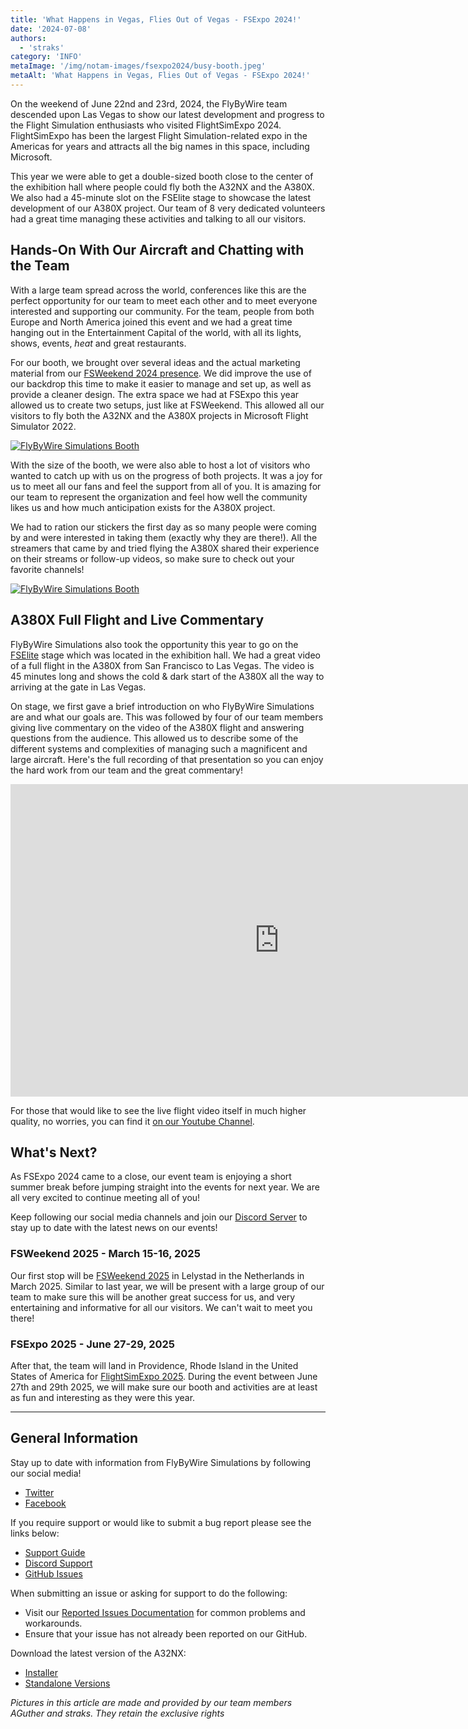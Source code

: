 ```yaml
---
title: 'What Happens in Vegas, Flies Out of Vegas - FSExpo 2024!'
date: '2024-07-08'
authors:
  - 'straks'
category: 'INFO'
metaImage: '/img/notam-images/fsexpo2024/busy-booth.jpeg'
metaAlt: 'What Happens in Vegas, Flies Out of Vegas - FSExpo 2024!'
---
```


On the weekend of June 22nd and 23rd, 2024, the FlyByWire team descended upon Las Vegas to show our latest development and progress to the Flight Simulation enthusiasts who visited FlightSimExpo 2024. FlightSimExpo has been the largest Flight Simulation-related expo in the Americas for years and attracts all the big names in this space, including Microsoft.

This year we were able to get a double-sized booth close to the center of the exhibition hall where people could fly both the A32NX and the A380X. We also had a 45-minute slot on the FSElite stage to showcase the latest development of our A380X project. Our team of 8 very dedicated volunteers had a great time managing these activities and talking to all our visitors.

## Hands-On With Our Aircraft and Chatting with the Team

With a large team spread across the world, conferences like this are the perfect opportunity for our team to meet each other and to meet everyone interested and supporting our community. For the team, people from both Europe and North America joined this event and we had a great time hanging out in the Entertainment Capital of the world, with all its lights, shows, events, *heat* and great restaurants.

For our booth, we brought over several ideas and the actual marketing material from our [FSWeekend 2024 presence](/notams/fsweekend-2024/). We did improve the use of our backdrop this time to make it easier to manage and set up, as well as provide a cleaner design. The extra space we had at FSExpo this year allowed us to create two setups, just like at FSWeekend. This allowed all our visitors to fly both the A32NX and the A380X projects in Microsoft Flight Simulator 2022.

[![FlyByWire Simulations Booth](/img/notam-images/fsexpo2024/empty-booth.jpeg)](/img/notam-images/fsexpo2024/empty-booth.jpeg)

With the size of the booth, we were also able to host a lot of visitors who wanted to catch up with us on the progress of both projects. It was a joy for us to meet all our fans and feel the support from all of you. It is amazing for our team to represent the organization and feel how well the community likes us and how much anticipation exists for the A380X project.

We had to ration our stickers the first day as so many people were coming by and were interested in taking them (exactly why they are there!). All the streamers that came by and tried flying the A380X shared their experience on their streams or follow-up videos, so make sure to check out your favorite channels!

[![FlyByWire Simulations Booth](/img/notam-images/fsexpo2024/busy-booth.jpeg)](/img/notam-images/fsexpo2024/busy-booth.jpeg)

## A380X Full Flight and Live Commentary

FlyByWire Simulations also took the opportunity this year to go on the [FSElite](https://fselite.net/) stage which was located in the exhibition hall. We had a great video of a full flight in the A380X from San Francisco to Las Vegas. The video is 45 minutes long and shows the cold & dark start of the A380X all the way to arriving at the gate in Las Vegas.

On stage, we first gave a brief introduction on who FlyByWire Simulations are and what our goals are. This was followed by four of our team members giving live commentary on the video of the A380X flight and answering questions from the audience. This allowed us to describe some of the different systems and complexities of managing such a magnificent and large aircraft. Here's the full recording of that presentation so you can enjoy the hard work from our team and the great commentary!

<iframe width="860" height="500" src="https://www.youtube.com/embed/2q0PjBh1FeI?si=tt586McNfqpHeKig" title="YouTube video player" frameborder="0" allow="accelerometer; autoplay; clipboard-write; encrypted-media; gyroscope; picture-in-picture; web-share" referrerpolicy="strict-origin-when-cross-origin" allowfullscreen style="width:860px; height:500px;"></iframe>

For those that would like to see the live flight video itself in much higher quality, no worries, you can find it [on our Youtube Channel](https://www.youtube.com/watch?v=rZBMmapOOJ0).

## What's Next?

As FSExpo 2024 came to a close, our event team is enjoying a short summer break before jumping straight into the events for next year. We are all very excited to continue meeting all of you!

Keep following our social media channels and join our [Discord Server](https://discord.gg/flybywire) to stay up to date with the latest news on our events!

### FSWeekend 2025 - March 15-16, 2025

Our first stop will be [FSWeekend 2025](https://fsweekend.nl/) in Lelystad in the Netherlands in March 2025. Similar to last year, we will be present with a large group of our team to make sure this will be another great success for us, and very entertaining and informative for all our visitors. We can't wait to meet you there!

### FSExpo 2025 - June 27-29, 2025

After that, the team will land in Providence, Rhode Island in the United States of America for [FlightSimExpo 2025](https://flightsimexpo.com/). During the event between June 27th and 29th 2025, we will make sure our booth and activities are at least as fun and interesting as they were this year.

---

## General Information

Stay up to date with information from FlyByWire Simulations by following our social media!

- [Twitter](https://twitter.com/FlyByWireSim)
- [Facebook](https://www.facebook.com/FlyByWireSimulations/)

If you require support or would like to submit a bug report please see the links below:

- [Support Guide](https://docs.flybywiresim.com/fbw-a32nx/support/)
- [Discord Support](https://discord.gg/flybywire)
- [GitHub Issues](https://github.com/flybywiresim/a32nx/issues/new/choose)

When submitting an issue or asking for support to do the following:

- Visit our [Reported Issues Documentation](https://docs.flybywiresim.com/fbw-a32nx/support/reported-issues/) for common problems and workarounds.
- Ensure that your issue has not already been reported on our GitHub.

Download the latest version of the A32NX:

- [Installer](https://api.flybywiresim.com/installer)
- [Standalone Versions](https://flybywiresim.com/a32nx/#download)

*Pictures in this article are made and provided by our team members AGuther and straks. They retain the exclusive rights*
